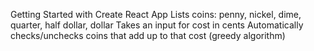 Getting Started with Create React App
Lists coins: penny, nickel, dime, quarter, half dollar, dollar
Takes an input for cost in cents
Automatically checks/unchecks coins that add up to that cost (greedy algorithm)
